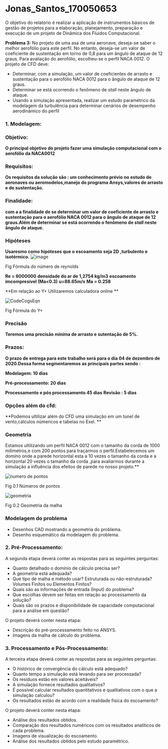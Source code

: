# Jonas_Santos_170050653


O objetivo do relatório é realizar a aplicação de instrumentos básicos de gestão de projetos para a elaboração, planejamento, preparação e execução de um projeto de Dinâmica dos Fluidos Computacional.

**Problema 3:** No projeto de uma asa de uma aeronave, deseja-se saber o melhor aerofólio para este perfil. No entanto, deseja-se um valor de coeficiente de sustentação em torno de 0,8 para um ângulo de ataque de 12 graus. Para avaliação do aerofólio, escolheu-se o perfil NACA 0012. O projeto de CFD deve:

- Determinar, com a simulação, um valor de coeficientes de arrasto e sustentação para o aerofólio NACA 0012 para o ângulo de ataque de 12 graus.
- Determinar se está ocorrendo o fenômeno de *stall* neste ângulo de ataque.
- Usando a simulação apresentada, realizar um estudo paramétrico da modelagem da turbulência para determinar cenários de desempenho aerodinâmico do perfil

### 1. Modelagem: 

### Objetivo:
**O principal objetivo do projeto fazer uma simulação computacional com o aerofólio da NACA0012**  
### Requisitos:
**Os requisitos da solução são : um conhecimento prévio no estudo de aeronaves ou aeromodelos,manejo do programa Ansys,valores de arrasto e de sustentação.**
### Finalidade:
**com a a finalidade de se determinar um valor de coeficiente de arrasto e sustentação para o aerofólio NACA 0012 para o ângulo de ataque de 12 graus.Além de determinar se está ocorrendo o fenômeno de *stall* neste ângulo de ataque.**
### Hipóteses 
**Usaresmo como hipóteses que o escoamento seja 2D ,turbulento e isotérmico.**
![image](https://user-images.githubusercontent.com/70406366/96738208-dedc5000-1394-11eb-803b-4e647f700351.png)

Fig Fórmula do número de reynolds

**Re = 6000000**
**densidade do ar  de 1,2754 kg/m3**
**escoamento imcompresivel (Ma<0.3)**
**u=88.65m/s**
**Ma = 0.258**

**Em relação ao Y+ Utilizaremos calculadora online  **

![CodeCogsEqn](https://user-images.githubusercontent.com/70406366/96739589-53fc5500-1396-11eb-99d6-962d58b81128.gif)


Fig Fórmula do Y+

### Precisão
**Teremos uma precisão mínima de arrasto e sutentação de 5%.**
### Prazos: 
**O prazo de entrega para este trabalho será para o dia 04 de dezembro de 2020.Dessa forma segmentaremos as principais partes sendo :**

**Modelagem: 10 dias**

**Pré-processamento: 20 dias**

**Processamento e pós processamento 45 dias**
**Revisão : 5 dias**

### Opções além do cfd:
**Podemos ultilizar além do CFD uma simulação em um tunel de vento,cálculos númericos e tabelas no Exel. **


### Geometria 



Estamos ultilizando um perfil NACA 0012 com o tamanho da corda de 1000 milimetros,e com 200 pontos para traçarmos o perfil.Estabelecemos um domíno onde a parede horizontal esta a 10 vezes o tamanho da corda e a horizontal 20 vezes o tamanho da corda ,para avaliarmos durante a simulação  a influência dos efeitos de parede no nosso projeto.**

![numero de pontos](https://user-images.githubusercontent.com/70406366/95993724-d5d40780-0e05-11eb-9a12-c1b9fbad3d23.PNG) 
  
  Fig 0.1 Números de pontos

 ![geometria](https://user-images.githubusercontent.com/70406366/96736287-d71bac00-1392-11eb-9b26-1cd477ba4365.png)

  Fig  0.2 Geometria da malha 
### Modelagem do problema 

- Desenhos CAD mostrando a geometria do problema.
- Desenho esquemático da modelagem do problema.

### 2.	Pré-Processamento:

A segunda etapa deverá conter as respostas para as seguintes perguntas:

- Quanto detalhado o domínio de cálculo precisa ser?
- A geometria está adequada?
- Que tipo de malha e método usar? Estruturada ou não-estruturada? Volumes Finitos ou Elementos Finitos?
- Quais são as informações de entrada (Input) do problema?
- Que escolhas devem ser feitas em relação ao processamento da solução?
- Quais são os prazos e disponibilidade de capacidade computacional para a análise em questão? 

O projeto deverá conter nesta etapa:

- Descrição do pré-processamento feito no ANSYS.
- Imagens da malha de cálculo do problema.

### 3.	Processamento e Pós-Processamento:

A terceira etapa deverá conter as respostas para as seguintes perguntas:

- O histórico de convergência do cálculo está adequado?
- Quanto tempo a simulação está levando para ser processada?
- Os resíduos estão em valores aceitáveis?
- A simulação fornece resultados qualitativos?
- É possível calcular resultados quantitativos e qualitativos com o que a simulação calculou?
- Os resultados estão de acordo com a realidade física do escoamento?

O projeto deverá conter nesta etapa:

- Análise dos resultados obtidos.
- Comparação dos resultados numéricos com os resultados analíticos de cada problema.
- Imagens de visualização do escoamento.
- Análise dos resultados obtidos pelo estudo paramétrico.

